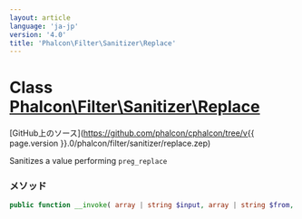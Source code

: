 ```yaml
---
layout: article
language: 'ja-jp'
version: '4.0'
title: 'Phalcon\Filter\Sanitizer\Replace'
---
```

# Class [Phalcon\Filter\Sanitizer\Replace](Phalcon_Filter_Sanitizer_Replace)

[GitHub上のソース](https://github.com/phalcon/cphalcon/tree/v{{ page.version }}.0/phalcon/filter/sanitizer/replace.zep)

Sanitizes a value performing `preg_replace`

### メソッド

```php
public function __invoke( array | string $input, array | string $from, array | string $to ): mixed
```